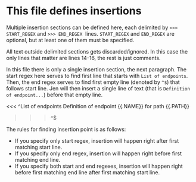 # This file defines insertions

Multiple insertion sections can be defined here, each delimited by `<<< START_REGEX` and `>>> END_REGEX` 
lines. `START_REGEX` and `END_REGEX` are optional, but at least one of them must be specified.

All text outside delimited sections gets discarded/ignored. In this case the only lines that matter
are lines 14-16, the rest is just comments.

In this file there is only a single insertion section, the next paragraph. The start regex here serves
to find first line that starts with `List of endpoints`. Then, the end regex serves to find first
empty line (denoted by `^$`) that follows start line. Jen will then insert a single line of text (that
is `Definition of endpoint...`) before that empty line.

<<< ^List of endpoints
Definition of endpoint {{.NAME}} for path {{.PATH}}
>>> ^$

The rules for finding insertion point is as follows:
- If you specify only start regex, insertion will happen right after first matching start line.
- If you specify only end regex, insertion will happen right before first matching end line.
- If you specify both start and end regexes, insertion will happen right before first matching end line after
first matching start line.
